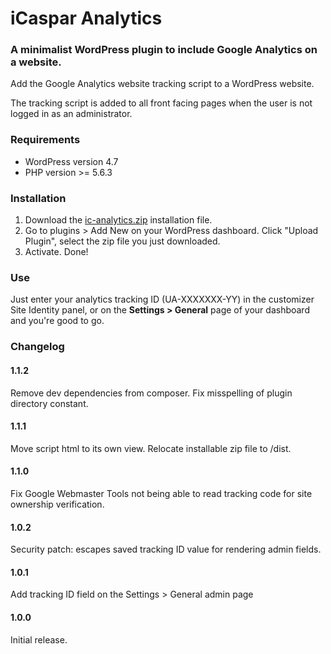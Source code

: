 # iCaspar Analytics

### A minimalist WordPress plugin to include Google Analytics on a website.

Add the Google Analytics website tracking script to a WordPress website.

The tracking script is added to all front facing pages when the user is not logged in as an administrator.

### Requirements

* WordPress version 4.7
* PHP version >= 5.6.3

### Installation

1. Download the [ic-analytics.zip](https://github.com/iCaspar/ic-analytics/blob/master/dist/ic-analytics.zip) installation file.
2. Go to plugins > Add New on your WordPress dashboard. Click "Upload Plugin", select the zip file you just downloaded.
3. Activate. Done!

### Use

Just enter your analytics tracking ID (UA-XXXXXXX-YY) in the customizer Site Identity panel, or on the **Settings > General** 
page of your dashboard and you're good to go.

### Changelog

#### 1.1.2
Remove dev dependencies from composer.
Fix misspelling of plugin directory constant.

#### 1.1.1

Move script html to its own view.
Relocate installable zip file to /dist.

#### 1.1.0

Fix Google Webmaster Tools not being able to read tracking code for site ownership verification.

#### 1.0.2

Security patch: escapes saved tracking ID value for rendering admin fields.

#### 1.0.1

Add tracking ID field on the Settings > General admin page

#### 1.0.0

Initial release.